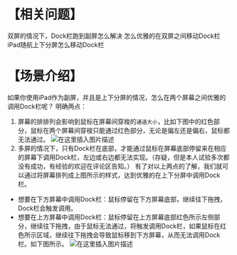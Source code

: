 

# 【相关问题】

双屏的情况下，Dock栏跑到副屏怎么解决
怎么优雅的在双屏之间移动Dock栏
iPad随航上下分屏怎么移动Dock栏
# 【场景介绍】
如果你使用iPad作为副屏，并且是上下分屏的情况，怎么在两个屏幕之间优雅的调用Dock栏呢？
明确两点：
1. 屏幕的排排列会影响到鼠标在屏幕间穿梭的`通道大小`，比如下图中的红色部分，鼠标在两个屏幕间穿梭只能通过红色部分，无论是偏左还是偏右，鼠标都无法通过。
![在这里插入图片描述](https://cdn.jsdelivr.net/gh/wholon/image@main/uPic/watermark,type_ZmFuZ3poZW5naGVpdGk,shadow_10,text_aHR0cHM6Ly9ibG9nLmNzZG4ubmV0L3dlaXhpbl80NDk5NjIzMg==,size_16,color_FFFFFF,t_70-20211105004514418.png)
2. 多屏的情况下，只有Dock栏在底部，才能通过鼠标在屏幕底部停留来在相应的屏幕下调用Dock栏，左边或右边都无法实现。（存疑，但是本人试验多次都没有成功，有经验的欢迎在评论区告知。）
有了对以上两点的了解，我们就可以通过将屏幕排列成上图所示的样式，达到优雅的在上下分屏中调用Dock栏。
* 想要在下方屏幕中调用Dock栏：鼠标停留在下方屏幕底部，继续往下拖拽，Dock栏会触发调用。
* 想要在上方屏幕中调用Dock栏：鼠标停留在上方屏幕底部红色所示左侧部分，继续往下拖拽，由于鼠标无法通过，将触发调用Dock栏，如果鼠标在红色所示区域，继续往下拖拽会导致鼠标移到下方屏幕，从而无法调用Dock栏。如下图所示。
![在这里插入图片描述](https://img-blog.csdnimg.cn/b606fe7150a244e39ca39ac68bd54dff.png?x-oss-process=image/watermark,type_ZmFuZ3poZW5naGVpdGk,shadow_10,text_aHR0cHM6Ly9ibG9nLmNzZG4ubmV0L3dlaXhpbl80NDk5NjIzMg==,size_16,color_FFFFFF,t_70)